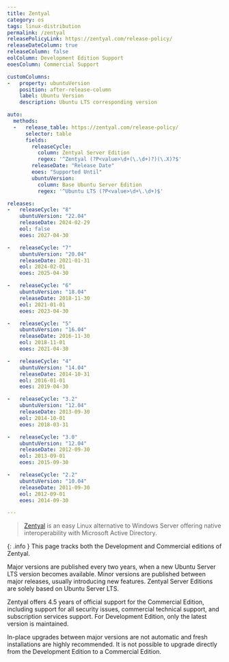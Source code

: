 ```yaml
---
title: Zentyal
category: os
tags: linux-distribution
permalink: /zentyal
releasePolicyLink: https://zentyal.com/release-policy/
releaseDateColumn: true
releaseColumn: false
eolColumn: Development Edition Support
eoesColumn: Commercial Support

customColumns:
-   property: ubuntuVersion
    position: after-release-column
    label: Ubuntu Version
    description: Ubuntu LTS corresponding version

auto:
  methods:
  -   release_table: https://zentyal.com/release-policy/
      selector: table
      fields:
        releaseCycle:
          column: Zentyal Server Edition
          regex: '^Zentyal (?P<value>\d+(\.\d+)?)(\.X)?$'
        releaseDate: "Release Date"
        eoes: "Supported Until"
        ubuntuVersion:
          column: Base Ubuntu Server Edition
          regex: '^Ubuntu LTS (?P<value>\d+\.\d+)$'

releases:
-   releaseCycle: "8"
    ubuntuVersion: "22.04"
    releaseDate: 2024-02-29
    eol: false
    eoes: 2027-04-30

-   releaseCycle: "7"
    ubuntuVersion: "20.04"
    releaseDate: 2021-01-31
    eol: 2024-02-01
    eoes: 2025-04-30

-   releaseCycle: "6"
    ubuntuVersion: "18.04"
    releaseDate: 2018-11-30
    eol: 2021-01-01
    eoes: 2023-04-30

-   releaseCycle: "5"
    ubuntuVersion: "16.04"
    releaseDate: 2016-11-30
    eol: 2018-11-01
    eoes: 2021-04-30

-   releaseCycle: "4"
    ubuntuVersion: "14.04"
    releaseDate: 2014-10-31
    eol: 2016-01-01
    eoes: 2019-04-30

-   releaseCycle: "3.2"
    ubuntuVersion: "12.04"
    releaseDate: 2013-09-30
    eol: 2014-10-01
    eoes: 2018-03-31

-   releaseCycle: "3.0"
    ubuntuVersion: "12.04"
    releaseDate: 2012-09-30
    eol: 2013-09-01
    eoes: 2015-09-30

-   releaseCycle: "2.2"
    ubuntuVersion: "10.04"
    releaseDate: 2011-09-30
    eol: 2012-09-01
    eoes: 2014-09-30

---
```


> [Zentyal](https://zentyal.com) is an easy Linux alternative to Windows Server offering native
> interoperability with Microsoft Active Directory.

{: .info }
This page tracks both the Development and Commercial editions of Zentyal.

Major versions are published every two years, when a new Ubuntu Server LTS version becomes available.
Minor versions are published between major releases, usually introducing new features.
Zentyal Server Editions are solely based on Ubuntu Server LTS.

Zentyal offers 4.5 years of official support for the Commercial Edition, including support for all
security issues, commercial technical support, and subscription services support.
For  Development Edition, only the latest version is maintained.

In-place upgrades between major versions are not automatic and fresh installations are highly
recommended. It is not possible to upgrade directly from the Development Edition to a Commercial
Edition.
